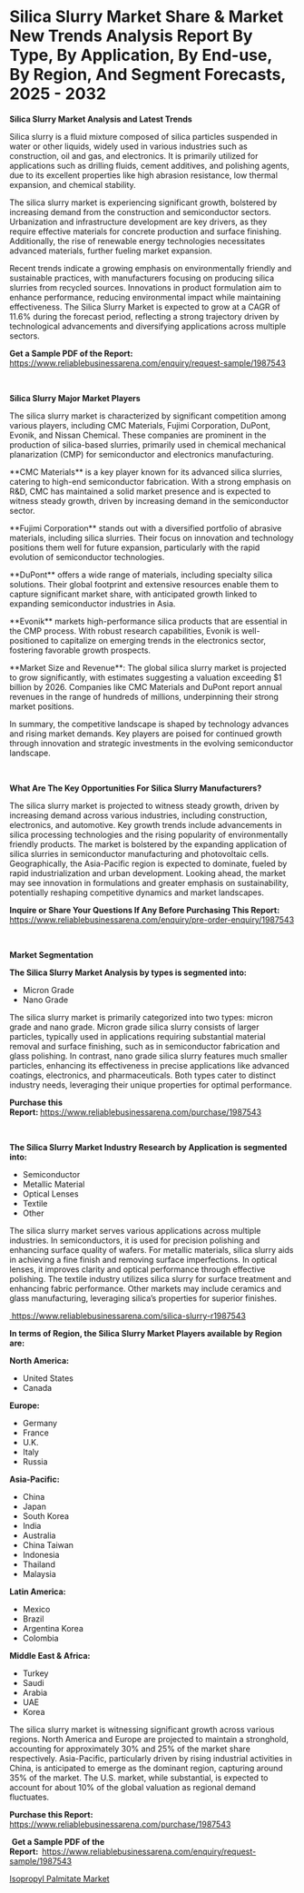 <p><h1>Silica Slurry Market Share & Market New Trends Analysis Report By Type, By Application, By End-use, By Region, And Segment Forecasts, 2025 - 2032</h1></p><p><strong>Silica Slurry Market Analysis and Latest Trends</strong></p>
<p><p>Silica slurry is a fluid mixture composed of silica particles suspended in water or other liquids, widely used in various industries such as construction, oil and gas, and electronics. It is primarily utilized for applications such as drilling fluids, cement additives, and polishing agents, due to its excellent properties like high abrasion resistance, low thermal expansion, and chemical stability.</p><p>The silica slurry market is experiencing significant growth, bolstered by increasing demand from the construction and semiconductor sectors. Urbanization and infrastructure development are key drivers, as they require effective materials for concrete production and surface finishing. Additionally, the rise of renewable energy technologies necessitates advanced materials, further fueling market expansion.</p><p>Recent trends indicate a growing emphasis on environmentally friendly and sustainable practices, with manufacturers focusing on producing silica slurries from recycled sources. Innovations in product formulation aim to enhance performance, reducing environmental impact while maintaining effectiveness. The Silica Slurry Market is expected to grow at a CAGR of 11.6% during the forecast period, reflecting a strong trajectory driven by technological advancements and diversifying applications across multiple sectors.</p></p>
<p><strong>Get a Sample PDF of the Report:&nbsp;</strong> <a href="https://www.reliablebusinessarena.com/enquiry/request-sample/1987543?utm_campaign=2527&utm_medium=2&utm_source=Github&utm_content=ia&utm_term=01042025&utm_id=silica-slurry">https://www.reliablebusinessarena.com/enquiry/request-sample/1987543</a></p>
<p>&nbsp;</p>
<p><strong>Silica Slurry Major Market Players</strong></p>
<p><p>The silica slurry market is characterized by significant competition among various players, including CMC Materials, Fujimi Corporation, DuPont, Evonik, and Nissan Chemical. These companies are prominent in the production of silica-based slurries, primarily used in chemical mechanical planarization (CMP) for semiconductor and electronics manufacturing.</p><p>**CMC Materials** is a key player known for its advanced silica slurries, catering to high-end semiconductor fabrication. With a strong emphasis on R&D, CMC has maintained a solid market presence and is expected to witness steady growth, driven by increasing demand in the semiconductor sector.</p><p>**Fujimi Corporation** stands out with a diversified portfolio of abrasive materials, including silica slurries. Their focus on innovation and technology positions them well for future expansion, particularly with the rapid evolution of semiconductor technologies.</p><p>**DuPont** offers a wide range of materials, including specialty silica solutions. Their global footprint and extensive resources enable them to capture significant market share, with anticipated growth linked to expanding semiconductor industries in Asia.</p><p>**Evonik** markets high-performance silica products that are essential in the CMP process. With robust research capabilities, Evonik is well-positioned to capitalize on emerging trends in the electronics sector, fostering favorable growth prospects.</p><p>**Market Size and Revenue**: The global silica slurry market is projected to grow significantly, with estimates suggesting a valuation exceeding $1 billion by 2026. Companies like CMC Materials and DuPont report annual revenues in the range of hundreds of millions, underpinning their strong market positions.</p><p>In summary, the competitive landscape is shaped by technology advances and rising market demands. Key players are poised for continued growth through innovation and strategic investments in the evolving semiconductor landscape.</p></p>
<p>&nbsp;</p>
<p><strong>What Are The Key Opportunities For Silica Slurry Manufacturers?</strong></p>
<p><p>The silica slurry market is projected to witness steady growth, driven by increasing demand across various industries, including construction, electronics, and automotive. Key growth trends include advancements in silica processing technologies and the rising popularity of environmentally friendly products. The market is bolstered by the expanding application of silica slurries in semiconductor manufacturing and photovoltaic cells. Geographically, the Asia-Pacific region is expected to dominate, fueled by rapid industrialization and urban development. Looking ahead, the market may see innovation in formulations and greater emphasis on sustainability, potentially reshaping competitive dynamics and market landscapes.</p></p>
<p><strong>Inquire or Share Your Questions If Any Before Purchasing This Report:</strong> <a href="https://www.reliablebusinessarena.com/enquiry/pre-order-enquiry/1987543?utm_campaign=2527&utm_medium=2&utm_source=Github&utm_content=ia&utm_term=01042025&utm_id=silica-slurry">https://www.reliablebusinessarena.com/enquiry/pre-order-enquiry/1987543</a></p>
<p>&nbsp;</p>
<p><strong>Market Segmentation</strong></p>
<p><strong>The Silica Slurry Market Analysis by types is segmented into:</strong></p>
<p><ul><li>Micron Grade</li><li>Nano Grade</li></ul></p>
<p><p>The silica slurry market is primarily categorized into two types: micron grade and nano grade. Micron grade silica slurry consists of larger particles, typically used in applications requiring substantial material removal and surface finishing, such as in semiconductor fabrication and glass polishing. In contrast, nano grade silica slurry features much smaller particles, enhancing its effectiveness in precise applications like advanced coatings, electronics, and pharmaceuticals. Both types cater to distinct industry needs, leveraging their unique properties for optimal performance.</p></p>
<p><strong>Purchase this Report:&nbsp;</strong><a href="https://www.reliablebusinessarena.com/purchase/1987543?utm_campaign=2527&utm_medium=2&utm_source=Github&utm_content=ia&utm_term=01042025&utm_id=silica-slurry">https://www.reliablebusinessarena.com/purchase/1987543</a></p>
<p>&nbsp;</p>
<p><strong>The Silica Slurry Market Industry Research by Application is segmented into:</strong></p>
<p><ul><li>Semiconductor</li><li>Metallic Material</li><li>Optical Lenses</li><li>Textile</li><li>Other</li></ul></p>
<p><p>The silica slurry market serves various applications across multiple industries. In semiconductors, it is used for precision polishing and enhancing surface quality of wafers. For metallic materials, silica slurry aids in achieving a fine finish and removing surface imperfections. In optical lenses, it improves clarity and optical performance through effective polishing. The textile industry utilizes silica slurry for surface treatment and enhancing fabric performance. Other markets may include ceramics and glass manufacturing, leveraging silica’s properties for superior finishes.</p></p>
<p><a href="https://www.reliablebusinessarena.com/silica-slurry-r1987543?utm_campaign=2527&utm_medium=2&utm_source=Github&utm_content=ia&utm_term=01042025&utm_id=silica-slurry">&nbsp;https://www.reliablebusinessarena.com/silica-slurry-r1987543</a></p>
<p><strong>In terms of Region, the Silica Slurry Market Players available by Region are:</strong></p>
<p>
    <p> <strong> North America: </strong>
        <ul>
            <li>United States</li>
            <li>Canada</li>
        </ul>
        </p> 
    <p> <strong> Europe: </strong>
        <ul>
            <li>Germany</li>
            <li>France</li>
            <li>U.K.</li>
            <li>Italy</li>
            <li>Russia</li>
        </ul>
        </p> 
    <p> <strong> Asia-Pacific: </strong>
        <ul>
            <li>China</li>
            <li>Japan</li>
            <li>South Korea</li>
            <li>India</li>
            <li>Australia</li>
            <li>China Taiwan</li>
            <li>Indonesia</li>
            <li>Thailand</li>
            <li>Malaysia</li>
        </ul>
        </p> 
    <p> <strong> Latin America: </strong>
        <ul>
            <li>Mexico</li>
            <li>Brazil</li>
            <li>Argentina Korea</li>
            <li>Colombia</li>
        </ul>
        </p> 
    <p> <strong> Middle East & Africa: </strong>
        <ul>
            <li>Turkey</li>
            <li>Saudi</li>
            <li>Arabia</li>
            <li>UAE</li>
            <li>Korea</li>
        </ul>
    </p>
    </p>
<p><p>The silica slurry market is witnessing significant growth across various regions. North America and Europe are projected to maintain a stronghold, accounting for approximately 30% and 25% of the market share respectively. Asia-Pacific, particularly driven by rising industrial activities in China, is anticipated to emerge as the dominant region, capturing around 35% of the market. The U.S. market, while substantial, is expected to account for about 10% of the global valuation as regional demand fluctuates.</p></p>
<p><strong>Purchase this Report: </strong><a href="https://www.reliablebusinessarena.com/purchase/1987543?utm_campaign=2527&utm_medium=2&utm_source=Github&utm_content=ia&utm_term=01042025&utm_id=silica-slurry">https://www.reliablebusinessarena.com/purchase/1987543</a></p>
<p>&nbsp;<strong>Get a Sample PDF of the Report:&nbsp;&nbsp;</strong><a href="https://www.reliablebusinessarena.com/enquiry/request-sample/1987543?utm_campaign=2527&utm_medium=2&utm_source=Github&utm_content=ia&utm_term=01042025&utm_id=silica-slurry">https://www.reliablebusinessarena.com/enquiry/request-sample/1987543</a></p>
<p><strong></strong></p>
<p><p><a href="https://github.com/pelahotayabe/Market-Research-Report-List-1/blob/main/isopropyl-palmitate-market.md?utm_campaign=2527&utm_medium=2&utm_source=Github&utm_content=ia&utm_term=01042025&utm_id=silica-slurry">Isopropyl Palmitate Market</a></p></p>